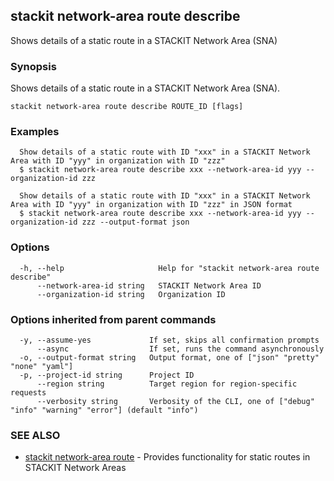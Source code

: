 ## stackit network-area route describe

Shows details of a static route in a STACKIT Network Area (SNA)

### Synopsis

Shows details of a static route in a STACKIT Network Area (SNA).

```
stackit network-area route describe ROUTE_ID [flags]
```

### Examples

```
  Show details of a static route with ID "xxx" in a STACKIT Network Area with ID "yyy" in organization with ID "zzz"
  $ stackit network-area route describe xxx --network-area-id yyy --organization-id zzz

  Show details of a static route with ID "xxx" in a STACKIT Network Area with ID "yyy" in organization with ID "zzz" in JSON format
  $ stackit network-area route describe xxx --network-area-id yyy --organization-id zzz --output-format json
```

### Options

```
  -h, --help                     Help for "stackit network-area route describe"
      --network-area-id string   STACKIT Network Area ID
      --organization-id string   Organization ID
```

### Options inherited from parent commands

```
  -y, --assume-yes             If set, skips all confirmation prompts
      --async                  If set, runs the command asynchronously
  -o, --output-format string   Output format, one of ["json" "pretty" "none" "yaml"]
  -p, --project-id string      Project ID
      --region string          Target region for region-specific requests
      --verbosity string       Verbosity of the CLI, one of ["debug" "info" "warning" "error"] (default "info")
```

### SEE ALSO

* [stackit network-area route](./stackit_network-area_route.md)	 - Provides functionality for static routes in STACKIT Network Areas

